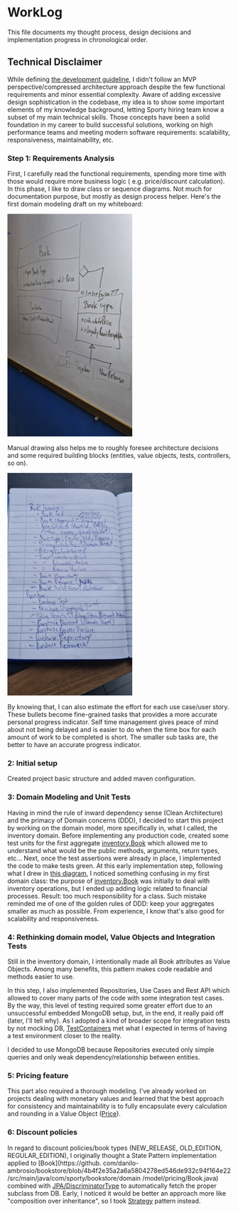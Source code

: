 # WorkLog

This file documents my thought process, design decisions and implementation progress in chronological order.

## Technical Disclaimer

While defining [the development guideline](https://github.com/danilo-ambrosio/bookstore/blob/master/README.md), I didn't
follow an MVP perspective/compressed architecture approach despite
the few functional requirements and minor essential complexity. Aware of adding excessive design sophistication in the
codebase,
my idea is to show some important elements of my knowledge background, letting Sporty hiring team know a subset of my
main technical skills.
Those concepts have been a solid foundation in my career to build successful solutions, working on high performance
teams and meeting modern
software requirements: scalability, responsiveness, maintainability, etc.

### Step 1: Requirements Analysis

First, I carefully read the functional requirements, spending more time with those would require more business logic (
e.g. price/discount calculation).
In this phase, I like to draw class or sequence diagrams. Not much for documentation purpose, but mostly as design
process helper.
Here's the first domain modeling draft on my whiteboard:

<img src="https://github.com/danilo-ambrosio/bookstore/blob/master/assets/grooming/initial-class-diagram.jpg" alt="drawing" height="500"/>

Manual drawing also helps me to roughly foresee architecture decisions and some required building blocks (entities,
value objects, tests, controllers, so on).

<img src="https://github.com/danilo-ambrosio/bookstore/blob/master/assets/grooming/sub-tasks.jpg" alt="drawing" height="500"/>

By knowing that, I can also estimate the effort for each use case/user story. These bullets become fine-grained tasks
that provides a more accurate personal progress indicator.
Self time management gives peace of mind about not being delayed and is easier to do when the time box for each amount
of work to be completed is short. The smaller sub tasks are,
the better to have an accurate progress indicator.

### 2: Initial setup

Created project basic structure and added maven configuration.

### 3: Domain Modeling and Unit Tests

Having in mind the rule of inward dependency sense (Clean Architecture) and the primacy of Domain concerns (DDD), I
decided to start this project by working on the domain model, more specifically in, what I called, the inventory domain.
Before implementing any production code, created some test units for the first
aggregate [inventory.Book](https://github.com/danilo-ambrosio/bookstore/blob/master/src/main/java/com/sporty/bookstore/domain/model/inventory/Book.java)
which
allowed me to understand what would be the public methods, arguments, return types, etc...
Next, once the test assertions were already in place, I implemented the code to make tests green. At this early
implementation step, following what I drew
in [this diagram](https://github.com/danilo-ambrosio/bookstore/blob/master/assets/grooming/initial-class-diagram.jpg),
I noticed something confusing in my first domain class: the purpose
of [inventory.Book](https://github.com/danilo-ambrosio/bookstore/blob/master/src/main/java/com/sporty/bookstore/domain/model/inventory/Book.java)
was initially to deal with
inventory operations, but I ended up adding logic related to financial processes. Result: too much responsibility for a
class. Such mistake reminded me of one of the golden rules of DDD: keep your aggregates smaller as much as possible.
From experience, I know
that's also good for scalability and responsiveness.

### 4: Rethinking domain model, Value Objects and Integration Tests

Still in the inventory domain, I intentionally made all Book attributes as Value Objects. Among many benefits, this
pattern makes code readable and methods easier to use.

In this step, I also implemented Repositories, Use Cases and Rest API which allowed to cover many parts of the code 
with some integration test cases.
By the way, this level of testing
required some 
greater 
effort due to an unsuccessful
embedded MongoDB setup, but, in the end, it really paid off (later, I'll tell why). As I adopted a kind of broader scope
for integration tests
by not mocking DB, [TestContainers](https://testcontainers.com/) met what I expected in terms of having a test
environment closer to the reality.

I decided to use MongoDB because Repositories executed only simple queries and only weak dependency/relationship 
between entities.

### 5: Pricing feature

This part also required a thorough modeling. I've already worked on projects dealing with monetary values and 
learned that the best approach for consistency and maintainability is to fully encapsulate every calculation 
and rounding in a Value Object ([Price](https://github.com/danilo-ambrosio/bookstore/blob/4b4f2e35a2a6a5804278ed546de932c94f164e22/src/main/java/com/sporty/bookstore/domain/model/pricing/Price.java#L14)).

### 6: Discount policies

In regard to discount policies/book types (NEW_RELEASE, OLD_EDITION, REGULAR_EDITION), I originally thought a State 
Pattern implementation applied to [Book](https://github.
com/danilo-ambrosio/bookstore/blob/4b4f2e35a2a6a5804278ed546de932c94f164e22/src/main/java/com/sporty/bookstore/domain
/model/pricing/Book.java) combined with [JPA/DiscriminatorType](https://docs.jboss.org/hibernate/jpa/2.1/api/javax/persistence/DiscriminatorColumn.html) 
to automatically fetch the proper subclass from DB. Early, I noticed it would be better an approach more like 
"composition over inheritance", so I took [Strategy](https://refactoring.guru/design-patterns/strategy) pattern instead.

